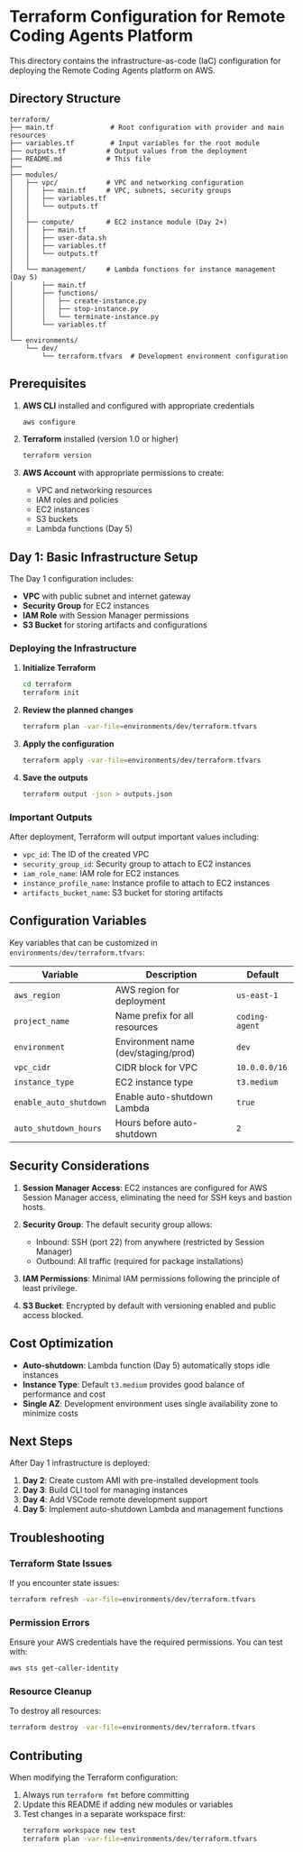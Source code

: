 # Terraform Configuration for Remote Coding Agents Platform

This directory contains the infrastructure-as-code (IaC) configuration for deploying the Remote Coding Agents platform on AWS.

## Directory Structure

```
terraform/
├── main.tf              # Root configuration with provider and main resources
├── variables.tf         # Input variables for the root module
├── outputs.tf          # Output values from the deployment
├── README.md           # This file
├── 
├── modules/
│   ├── vpc/            # VPC and networking configuration
│   │   ├── main.tf     # VPC, subnets, security groups
│   │   ├── variables.tf
│   │   └── outputs.tf
│   │
│   ├── compute/        # EC2 instance module (Day 2+)
│   │   ├── main.tf
│   │   ├── user-data.sh
│   │   ├── variables.tf
│   │   └── outputs.tf
│   │
│   └── management/     # Lambda functions for instance management (Day 5)
│       ├── main.tf
│       ├── functions/
│       │   ├── create-instance.py
│       │   ├── stop-instance.py
│       │   └── terminate-instance.py
│       └── variables.tf
│
└── environments/
    └── dev/
        └── terraform.tfvars  # Development environment configuration
```

## Prerequisites

1. **AWS CLI** installed and configured with appropriate credentials
   ```bash
   aws configure
   ```

2. **Terraform** installed (version 1.0 or higher)
   ```bash
   terraform version
   ```

3. **AWS Account** with appropriate permissions to create:
   - VPC and networking resources
   - IAM roles and policies
   - EC2 instances
   - S3 buckets
   - Lambda functions (Day 5)

## Day 1: Basic Infrastructure Setup

The Day 1 configuration includes:

- **VPC** with public subnet and internet gateway
- **Security Group** for EC2 instances
- **IAM Role** with Session Manager permissions
- **S3 Bucket** for storing artifacts and configurations

### Deploying the Infrastructure

1. **Initialize Terraform**
   ```bash
   cd terraform
   terraform init
   ```

2. **Review the planned changes**
   ```bash
   terraform plan -var-file=environments/dev/terraform.tfvars
   ```

3. **Apply the configuration**
   ```bash
   terraform apply -var-file=environments/dev/terraform.tfvars
   ```

4. **Save the outputs**
   ```bash
   terraform output -json > outputs.json
   ```

### Important Outputs

After deployment, Terraform will output important values including:

- `vpc_id`: The ID of the created VPC
- `security_group_id`: Security group to attach to EC2 instances
- `iam_role_name`: IAM role for EC2 instances
- `instance_profile_name`: Instance profile to attach to EC2 instances
- `artifacts_bucket_name`: S3 bucket for storing artifacts

## Configuration Variables

Key variables that can be customized in `environments/dev/terraform.tfvars`:

| Variable | Description | Default |
|----------|-------------|---------|
| `aws_region` | AWS region for deployment | `us-east-1` |
| `project_name` | Name prefix for all resources | `coding-agent` |
| `environment` | Environment name (dev/staging/prod) | `dev` |
| `vpc_cidr` | CIDR block for VPC | `10.0.0.0/16` |
| `instance_type` | EC2 instance type | `t3.medium` |
| `enable_auto_shutdown` | Enable auto-shutdown Lambda | `true` |
| `auto_shutdown_hours` | Hours before auto-shutdown | `2` |

## Security Considerations

1. **Session Manager Access**: EC2 instances are configured for AWS Session Manager access, eliminating the need for SSH keys and bastion hosts.

2. **Security Group**: The default security group allows:
   - Inbound: SSH (port 22) from anywhere (restricted by Session Manager)
   - Outbound: All traffic (required for package installations)

3. **IAM Permissions**: Minimal IAM permissions following the principle of least privilege.

4. **S3 Bucket**: Encrypted by default with versioning enabled and public access blocked.

## Cost Optimization

- **Auto-shutdown**: Lambda function (Day 5) automatically stops idle instances
- **Instance Type**: Default `t3.medium` provides good balance of performance and cost
- **Single AZ**: Development environment uses single availability zone to minimize costs

## Next Steps

After Day 1 infrastructure is deployed:

1. **Day 2**: Create custom AMI with pre-installed development tools
2. **Day 3**: Build CLI tool for managing instances
3. **Day 4**: Add VSCode remote development support
4. **Day 5**: Implement auto-shutdown Lambda and management functions

## Troubleshooting

### Terraform State Issues
If you encounter state issues:
```bash
terraform refresh -var-file=environments/dev/terraform.tfvars
```

### Permission Errors
Ensure your AWS credentials have the required permissions. You can test with:
```bash
aws sts get-caller-identity
```

### Resource Cleanup
To destroy all resources:
```bash
terraform destroy -var-file=environments/dev/terraform.tfvars
```

## Contributing

When modifying the Terraform configuration:

1. Always run `terraform fmt` before committing
2. Update this README if adding new modules or variables
3. Test changes in a separate workspace first:
   ```bash
   terraform workspace new test
   terraform plan -var-file=environments/dev/terraform.tfvars
   ```

